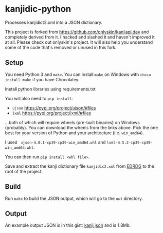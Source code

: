 # kanjidic-python

Processes kanjidict2.xml into a JSON dictionary.

This project is forked from <https://github.com/onlyskin/kanjiapi.dev> and completely derived from it. I hacked and slashed it and haven't improved it at all. Please check out onlyskin's project. It will also help you understand some of the code that's removed or unused in this fork.

## Setup

You need Python 3 and `make`. You can install `make` on Windows with `choco install make` if you have Chocolatey.

Install python libraries using requirements.txt

You will also need to `pip install`:
 * `ujson` <https://pypi.org/project/ujson/#files>
 * `lxml` <https://pypi.org/project/lxml/#files>
 
...both of which will require wheels (pre-built binaries) on Windows (probably). You can download the wheels from the links above. Pick the one best for your version of Python and your architecture (i.e. `win_amd64`).

I used ` ujson-4.0.1-cp39-cp39-win_amd64.whl` and `lxml-4.5.2-cp39-cp39-win_amd64.whl`.

You can then run `pip install <whl file>`.

Save and extract the kanji dictionary file `kanjidic2.xml` from [EDRDG](http://www.edrdg.org/wiki/index.php/KANJIDIC_Project) to the root of the project.


## Build

Run `make` to build the JSON output, which will go to the `out` directory.

## Output

An example output JSON is in this gist: [kanji.json](https://gist.github.com/SteGriff/07f5b89599554b5fa185587d3461b90f) and is 1.8Mb.


